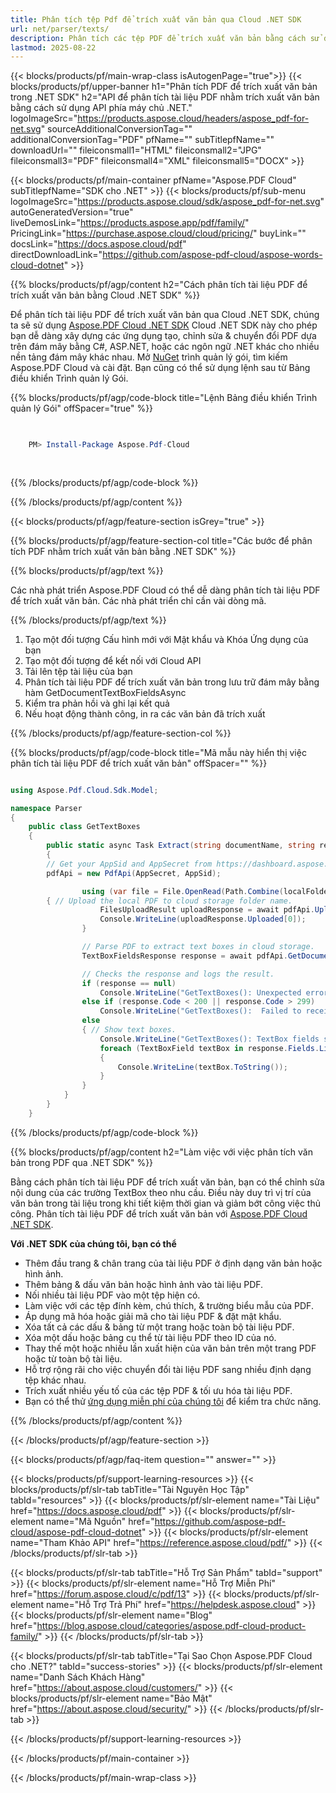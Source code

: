 ```yaml
---
title: Phân tích tệp Pdf để trích xuất văn bản qua Cloud .NET SDK
url: net/parser/texts/
description: Phân tích các tệp PDF để trích xuất văn bản bằng cách sử dụng Aspose.PDF Cloud SDK cho .NET. Nâng cao khả năng tìm kiếm và lập chỉ mục.
lastmod: 2025-08-22
---
```


{{< blocks/products/pf/main-wrap-class isAutogenPage="true">}}
{{< blocks/products/pf/upper-banner h1="Phân tích PDF để trích xuất văn bản trong .NET SDK" h2="API để phân tích tài liệu PDF nhằm trích xuất văn bản bằng cách sử dụng API phía máy chủ .NET." logoImageSrc="https://products.aspose.cloud/headers/aspose_pdf-for-net.svg" sourceAdditionalConversionTag="" additionalConversionTag="PDF" pfName="" subTitlepfName="" downloadUrl="" fileiconsmall1="HTML" fileiconsmall2="JPG" fileiconsmall3="PDF" fileiconsmall4="XML" fileiconsmall5="DOCX" >}}

{{< blocks/products/pf/main-container pfName="Aspose.PDF Cloud" subTitlepfName="SDK cho .NET" >}}
{{< blocks/products/pf/sub-menu logoImageSrc="https://products.aspose.cloud/sdk/aspose_pdf-for-net.svg"
autoGeneratedVersion="true"
liveDemosLink="https://products.aspose.app/pdf/family/" PricingLink="https://purchase.aspose.cloud/cloud/pricing/" buyLink="" docsLink="https://docs.aspose.cloud/pdf"  directDownloadLink="https://github.com/aspose-pdf-cloud/aspose-words-cloud-dotnet" >}}

{{% blocks/products/pf/agp/content h2="Cách phân tích tài liệu PDF để trích xuất văn bản bằng Cloud .NET SDK" %}}

Để phân tích tài liệu PDF để trích xuất văn bản qua Cloud .NET SDK, chúng ta sẽ sử dụng
[Aspose.PDF Cloud .NET SDK](https://products.aspose.cloud/pdf/net/)
Cloud .NET SDK này cho phép bạn dễ dàng xây dựng các ứng dụng tạo, chỉnh sửa & chuyển đổi PDF dựa trên đám mây bằng C#, ASP.NET, hoặc các ngôn ngữ .NET khác cho nhiều nền tảng đám mây khác nhau. Mở
[NuGet](https://www.nuget.org/packages/Aspose.Pdf-Cloud)
trình quản lý gói, tìm kiếm
Aspose.PDF Cloud
và cài đặt. Bạn cũng có thể sử dụng lệnh sau từ Bảng điều khiển Trình quản lý Gói.

{{% blocks/products/pf/agp/code-block title="Lệnh Bảng điều khiển Trình quản lý Gói" offSpacer="true" %}}

```powershell

     
    PM> Install-Package Aspose.Pdf-Cloud
     
     

```

{{% /blocks/products/pf/agp/code-block %}}

{{% /blocks/products/pf/agp/content %}}

{{< blocks/products/pf/agp/feature-section isGrey="true" >}}

{{% blocks/products/pf/agp/feature-section-col title="Các bước để phân tích PDF nhằm trích xuất văn bản bằng .NET SDK" %}}

{{% blocks/products/pf/agp/text %}}

Các nhà phát triển Aspose.PDF Cloud có thể dễ dàng phân tích tài liệu PDF để trích xuất văn bản. Các nhà phát triển chỉ cần vài dòng mã.

{{% /blocks/products/pf/agp/text %}}

1. Tạo một đối tượng Cấu hình mới với Mật khẩu và Khóa Ứng dụng của bạn
1. Tạo một đối tượng để kết nối với Cloud API
1. Tải lên tệp tài liệu của bạn
1. Phân tích tài liệu PDF để trích xuất văn bản trong lưu trữ đám mây bằng hàm GetDocumentTextBoxFieldsAsync
1. Kiểm tra phản hồi và ghi lại kết quả
1. Nếu hoạt động thành công, in ra các văn bản đã trích xuất

{{% /blocks/products/pf/agp/feature-section-col %}}

{{% blocks/products/pf/agp/code-block title="Mã mẫu này hiển thị việc phân tích tài liệu PDF để trích xuất văn bản" offSpacer="" %}}

```cs

using Aspose.Pdf.Cloud.Sdk.Model;

namespace Parser
{
    public class GetTextBoxes
    {
        public static async Task Extract(string documentName, string remoteFolder)
        {
		// Get your AppSid and AppSecret from https://dashboard.aspose.cloud (free registration required). 
		pdfApi = new PdfApi(AppSecret, AppSid);

                using (var file = File.OpenRead(Path.Combine(localFolder, documentName)))
		{ // Upload the local PDF to cloud storage folder name.
                    FilesUploadResult uploadResponse = await pdfApi.UploadFileAsync(Path.Combine(remoteFolder, documentName), documentName);
                    Console.WriteLine(uploadResponse.Uploaded[0]);
                }

                // Parse PDF to extract text boxes in cloud storage.
                TextBoxFieldsResponse response = await pdfApi.GetDocumentTextBoxFieldsAsync(documentName, folder: remoteFolder);

                // Checks the response and logs the result.
                if (response == null)
                    Console.WriteLine("GetTextBoxes(): Unexpected error!");
                else if (response.Code < 200 || response.Code > 299)
                    Console.WriteLine("GetTextBoxes():  Failed to receive TextBox fields from the document.");
                else
                { // Show text boxes.
                    Console.WriteLine("GetTextBoxes(): TextBox fields successfully received from the document '{0}.", documentName);
                    foreach (TextBoxField textBox in response.Fields.List)
                    {
                        Console.WriteLine(textBox.ToString());
                    }
                }
            }
        }
    }
```

{{% /blocks/products/pf/agp/code-block %}}

{{% blocks/products/pf/agp/content h2="Làm việc với việc phân tích văn bản trong PDF qua .NET SDK" %}}

Bằng cách phân tích tài liệu PDF để trích xuất văn bản, bạn có thể chỉnh sửa nội dung của các trường TextBox theo nhu cầu. Điều này duy trì vị trí của văn bản trong tài liệu trong khi tiết kiệm thời gian và giảm bớt công việc thủ công.
Phân tích tài liệu PDF để trích xuất văn bản với [Aspose.PDF Cloud .NET SDK](https://products.aspose.cloud/pdf/net/).

**Với .NET SDK của chúng tôi, bạn có thể**

+ Thêm đầu trang & chân trang của tài liệu PDF ở định dạng văn bản hoặc hình ảnh.
+ Thêm bảng & dấu văn bản hoặc hình ảnh vào tài liệu PDF.
+ Nối nhiều tài liệu PDF vào một tệp hiện có.
+ Làm việc với các tệp đính kèm, chú thích, & trường biểu mẫu của PDF.
+ Áp dụng mã hóa hoặc giải mã cho tài liệu PDF & đặt mật khẩu.
+ Xóa tất cả các dấu & bảng từ một trang hoặc toàn bộ tài liệu PDF.
+ Xóa một dấu hoặc bảng cụ thể từ tài liệu PDF theo ID của nó.
+ Thay thế một hoặc nhiều lần xuất hiện của văn bản trên một trang PDF hoặc từ toàn bộ tài liệu.
+ Hỗ trợ rộng rãi cho việc chuyển đổi tài liệu PDF sang nhiều định dạng tệp khác nhau.
+ Trích xuất nhiều yếu tố của các tệp PDF & tối ưu hóa tài liệu PDF.
+ Bạn có thể thử [ứng dụng miễn phí của chúng tôi](https://products.aspose.app/pdf/) để kiểm tra chức năng.

{{% /blocks/products/pf/agp/content %}}

{{< /blocks/products/pf/agp/feature-section >}}

{{< blocks/products/pf/agp/faq-item question="" answer="" >}}

{{< blocks/products/pf/support-learning-resources >}}
{{< blocks/products/pf/slr-tab tabTitle="Tài Nguyên Học Tập" tabId="resources" >}}
{{< blocks/products/pf/slr-element name="Tài Liệu" href="https://docs.aspose.cloud/pdf" >}}
{{< blocks/products/pf/slr-element name="Mã Nguồn" href="https://github.com/aspose-pdf-cloud/aspose-pdf-cloud-dotnet" >}}
{{< blocks/products/pf/slr-element name="Tham Khảo API" href="https://reference.aspose.cloud/pdf/" >}}
{{< /blocks/products/pf/slr-tab >}}

{{< blocks/products/pf/slr-tab tabTitle="Hỗ Trợ Sản Phẩm" tabId="support" >}}
{{< blocks/products/pf/slr-element name="Hỗ Trợ Miễn Phí" href="https://forum.aspose.cloud/c/pdf/13" >}}
{{< blocks/products/pf/slr-element name="Hỗ Trợ Trả Phí" href="https://helpdesk.aspose.cloud" >}}
{{< blocks/products/pf/slr-element name="Blog" href="https://blog.aspose.cloud/categories/aspose.pdf-cloud-product-family/" >}}
{{< /blocks/products/pf/slr-tab >}}

{{< blocks/products/pf/slr-tab tabTitle="Tại Sao Chọn Aspose.PDF Cloud cho .NET?" tabId="success-stories" >}}
{{< blocks/products/pf/slr-element name="Danh Sách Khách Hàng" href="https://about.aspose.cloud/customers/" >}}
{{< blocks/products/pf/slr-element name="Bảo Mật" href="https://about.aspose.cloud/security/" >}}
{{< /blocks/products/pf/slr-tab >}}

{{< /blocks/products/pf/support-learning-resources >}}

{{< /blocks/products/pf/main-container >}}

{{< /blocks/products/pf/main-wrap-class >}}


